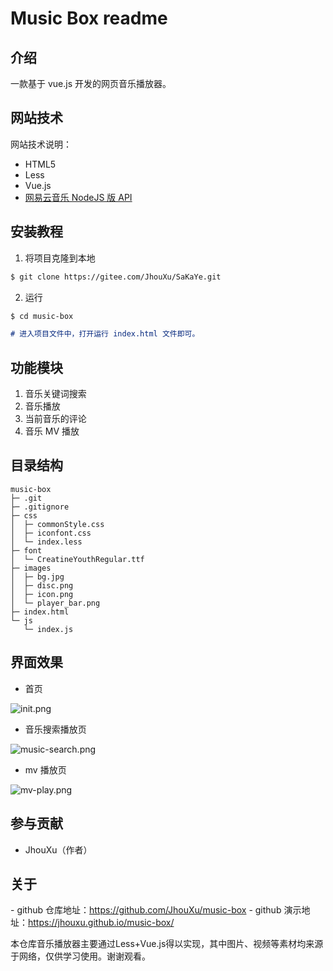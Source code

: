 # Music Box readme

## 介绍

一款基于 vue.js 开发的网页音乐播放器。

## 网站技术

网站技术说明：

- HTML5
- Less
- Vue.js
- [网易云音乐 NodeJS 版 API](https://neteasecloudmusicapi.js.org/#/)

## 安装教程

1. 将项目克隆到本地

```md
$ git clone https://gitee.com/JhouXu/SaKaYe.git
```

2. 运行

```md
$ cd music-box

# 进入项目文件中，打开运行 index.html 文件即可。
```

## 功能模块

1. 音乐关键词搜索
2. 音乐播放
3. 当前音乐的评论
4. 音乐 MV 播放

## 目录结构

```
music-box
├─ .git
├─ .gitignore
├─ css
│  ├─ commonStyle.css
│  ├─ iconfont.css
│  └─ index.less
├─ font
│  └─ CreatineYouthRegular.ttf
├─ images
│  ├─ bg.jpg
│  ├─ disc.png
│  ├─ icon.png
│  └─ player_bar.png
├─ index.html
└─ js
   └─ index.js
```

## 界面效果

- 首页

![init.png](https://jhouxu.github.io/music-box/images/img-md/init.png)

- 音乐搜索播放页

![music-search.png](https://jhouxu.github.io/music-box/images/img-md/music-search.png)

- mv 播放页

![mv-play.png](https://jhouxu.github.io/music-box/images/img-md/mv-play.png)

## 参与贡献

- JhouXu（作者）

## 关于

- github 仓库地址：https://github.com/JhouXu/music-box
- github 演示地址：https://jhouxu.github.io/music-box/

本仓库音乐播放器主要通过Less+Vue.js得以实现，其中图片、视频等素材均来源于网络，仅供学习使用。谢谢观看。
